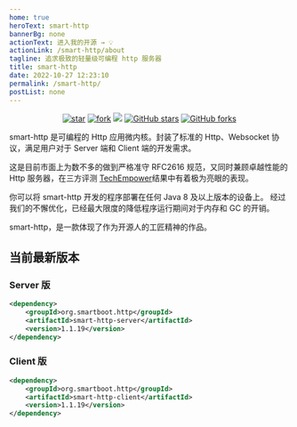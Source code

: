 ```yaml
---
home: true
heroText: smart-http
bannerBg: none
actionText: 进入我的开源 → 💡
actionLink: /smart-http/about
tagline: 追求极致的轻量级可编程 http 服务器
title: smart-http
date: 2022-10-27 12:23:10
permalink: /smart-http/
postList: none
---
```

<p align="center">
  <a href='https://gitee.com/smartboot/smart-http' target="_blank"><img src='https://gitee.com/smartboot/smart-http/badge/star.svg?theme=gvp' alt='star' class="no-zoom"/></a>
  <a href='https://gitee.com/smartboot/smart-http' target="_blank"><img src='https://gitee.com/smartboot/smart-http/badge/fork.svg?theme=gvp' alt='fork' class="no-zoom"/></a>
  <a href="https://www.murphysec.com/dr/q85pmjEnPUFZx28ozS" alt="OSCS Status"><img src="https://www.oscs1024.com/platform/badge/smartboot/smart-http.svg?size=small" class="no-zoom"/></a>
  <a href="https://github.com/smartboot/smart-http" target="_blank"><img src='https://img.shields.io/github/stars/smartboot/smart-http' alt='GitHub stars' class="no-zoom"></a>
  <a href="https://github.com/smartboot/smart-http" target="_blank"><img src='https://img.shields.io/github/forks/smartboot/smart-http' alt='GitHub forks' class="no-zoom"></a>
</p>
smart-http 是可编程的 Http 应用微内核。封装了标准的 Http、Websocket 协议，满足用户对于 Server 端和 Client 端的开发需求。

这是目前市面上为数不多的做到严格准守 RFC2616 规范，又同时兼顾卓越性能的 Http 服务器，在三方评测 [TechEmpower](https://www.techempower.com/benchmarks/#section=data-r20&hw=ph&test=plaintext&l=zik0vz-sf)结果中有着极为亮眼的表现。

你可以将 smart-http 开发的程序部署在任何 Java 8 及以上版本的设备上。
经过我们的不懈优化，已经最大限度的降低程序运行期间对于内存和 GC 的开销。

smart-http，是一款体现了作为开源人的工匠精神的作品。
## 当前最新版本
### Server 版
```xml
<dependency>
    <groupId>org.smartboot.http</groupId>
    <artifactId>smart-http-server</artifactId>
    <version>1.1.19</version>
</dependency>
```
### Client 版
```xml
<dependency>
    <groupId>org.smartboot.http</groupId>
    <artifactId>smart-http-client</artifactId>
    <version>1.1.19</version>
</dependency>
```
